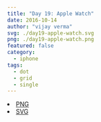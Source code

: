 ```yaml
---
title: "Day 19: Apple Watch"
date: 2016-10-14
author: "vijay verma"
svg: ./day19-apple-watch.svg
png: ./day19-apple-watch.png
featured: false
category:
  - iphone
tags:
  - dot
  - grid
  - single
---
```

<li><a href="./day19-apple-watch.png" download className="btn-png">PNG</a></li>
<li><a href="./day19-apple-watch.svg" download className="btn-svg">SVG</a></li>
